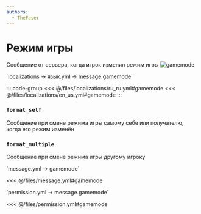 ```yaml
---
authors:
  - TheFaser
---
```


# Режим игры

<!--@include: @/parts/vanillaWarn.md#command-->

Сообщение от сервера, когда игрок изменил режим игры
![gamemode](/gamemode.png)

[//]: # (localization)
<!--@include: @/parts/words.md#localization--> 
<!--@include: @/parts/words.md#path--> `localizations → язык.yml → message.gamemode`

<!--@include: @/parts/words.md#default--> 

::: code-group
<<< @/files/localizations/ru_ru.yml#gamemode
<<< @/files/localizations/en_us.yml#gamemode
:::

### `format_self`

Сообщение при смене режима игры самому себе или получателю, когда его режим изменён

### `format_multiple`

Сообщение при смене режима игры другому игроку

[//]: # (message.yml)
<!--@include: @/parts/words.md#setting-->
<!--@include: @/parts/words.md#path--> `message.yml → gamemode`

<!--@include: @/parts/words.md#default-->
<<< @/files/message.yml#gamemode

<!--@include: @/parts/enable.md-->
<!--@include: @/parts/destination.md-->
<!--@include: @/parts/sound.md-->

[//]: # (permission.yml)
<!--@include: @/parts/words.md#permission-->
<!--@include: @/parts/words.md#path--> `permission.yml → message.gamemode`

<!--@include: @/parts/words.md#default-->
<<< @/files/permission.yml#gamemode

<!--@include: @/parts/permission/permissionTier3.md-->
<!--@include: @/parts/permission/sound.md-->
